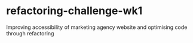 # refactoring-challenge-wk1
Improving accessibility of marketing agency website and optimising code through refactoring
